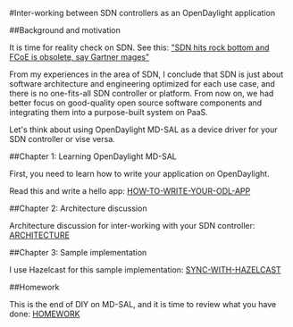 #Inter-working between SDN controllers as an OpenDaylight application

##Background and motivation

It is time for reality check on SDN. See this: ["SDN hits rock bottom and FCoE is obsolete, say Gartner mages"](http://www.theregister.co.uk/2015/07/29/sdn_enthusiasm_dives_says_gartner/)

From my experiences in the area of SDN, I conclude that SDN is just about software architecture and engineering optimized for each use case, and there is no one-fits-all SDN controller or platform. From now on, we had better focus on good-quality open source software components and integrating them into a purpose-built system on PaaS.

Let's think about using OpenDaylight MD-SAL as a device driver for your SDN controller or vise versa.

##Chapter 1: Learning OpenDaylight MD-SAL

First, you need to learn how to write your application on OpenDaylight.

Read this and write a hello app: [HOW-TO-WRITE-YOUR-ODL-APP](./doc/CHAPTER1.md)

##Chapter 2: Architecture discussion

Architecture discussion for inter-working with your SDN controller: [ARCHITECTURE](./doc/CHAPTER2.md)

##Chapter 3: Sample implementation

I use Hazelcast for this sample implementation: [SYNC-WITH-HAZELCAST](./doc/CHAPTER3.md)

##Homework

This is the end of DIY on MD-SAL, and it is time to review what you have done: [HOMEWORK](./doc/HOMEWORK.md)
